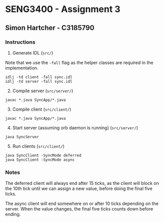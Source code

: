 # SENG3400 - Assignment 3
## Simon Hartcher - C3185790

### Instructions

1. Generate IDL (`src/`)

Note that we use the `-fall` flag as the helper classes are required in the implementation.

```
idlj -td client -fall sync.idl
idlj -td server -fall sync.idl
```

2. Compile server (`src/server/`)

```
javac *.java SyncApp/*.java
```

3. Compile client (`src/client/`)

```
javac *.java SyncApp/*.java
```

4. Start server (assuming orb daemon is running) (`src/server/`)

```
java SyncServer
```

5. Run clients (`src/client/`)

```
java SyncClient -SyncMode deferred
java SyncClient -SyncMode async
```

### Notes

The deferred client will always end after 15 ticks, as the client will block on
the 10th tick until we can assign a new value, before doing the final five ticks.

The async client will end somewhere on or after 10 ticks depending on the server.
When the value changes, the final five ticks counts down before ending.
